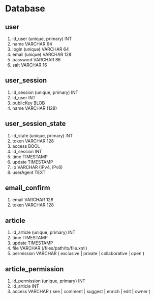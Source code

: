 # Database

## user

 1. id_user (unique, primary) INT 
 2. name VARCHAR 64
 3. login (unique) VARCHAR 64
 4. email (unique) VARCHAR 128
 5. password VARCHAR 86
 6. salt VARCHAR 16

## user_session

1. id_session (unique, primary) INT
2. id_user INT
3. publicKey BLOB
4. name VARCHAR (128)

## user_session_state

1. id_state (unique, primary) INT
2. token VARCHAR 128
3. access BOOL
4. id_session INT
5. time TIMESTAMP
6. update TIMESTAMP
7. ip VARCHAR (IPv4, IPv6)
8. userAgent TEXT

## email_confirm

1. email VARCHAR 128
2. token  VARCHAR 128

## article

1. id_article (unique, primary) INT
2. time TIMESTAMP
3. update TIMESTAMP
4. file VARCHAR (/files/path/to/file.xml)
5. permission VARCHAR ( exclusive | private | collaborative | open )

## article_permission

1. id_permission (unique, primary) INT
2. id_article INT
3. access VARCHAR ( see | comment | suggest | enrich | edit | owner )
